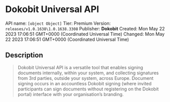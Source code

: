 # Dokobit Universal API
API name: `[object Object]`
Tier: Premium
Version: `releases/v1.0.1638\1.0.1638.3308`
Publisher: **Dokobit**
Created: Mon May 22 2023 17:06:51 GMT+0000 (Coordinated Universal Time)
Changed: Mon May 22 2023 17:06:51 GMT+0000 (Coordinated Universal Time)

## Description
> Dokobit Universal API is a versatile tool that enables signing documents internally, within your system, and collecting signatures from 3rd parties, outside your system, across Europe. Document signing occurs in an accountless Dokobit signing (where invited participants can sign documents without registering on the Dokobit portal) interface with your organisation’s branding.
